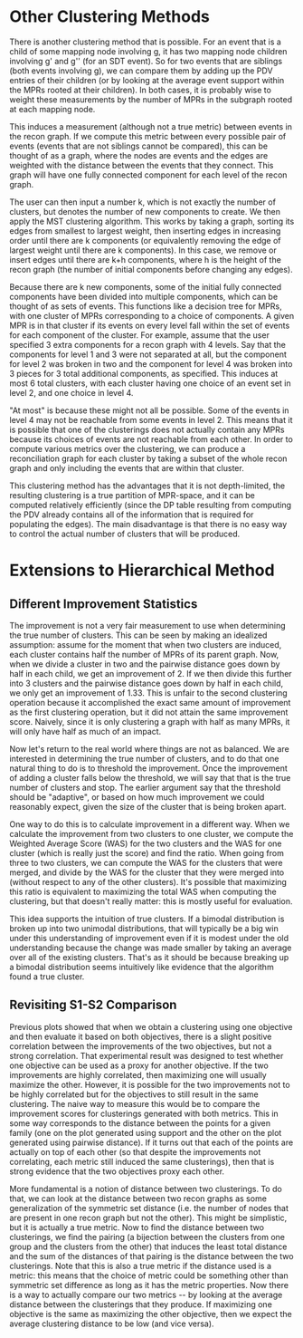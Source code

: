 # Other Clustering Methods
There is another clustering method that is possible. For an event that is a child of some mapping node involving g, it has two mapping node children involving g' and g'' (for an SDT event). So for two events that are siblings (both events involving g), we can compare them by adding up the PDV entries of their children (or by looking at the average event support within the MPRs rooted at their children). In both cases, it is probably wise to weight these measurements by the number of MPRs in the subgraph rooted at each mapping node.

This induces a measurement (although not a true metric) between events in the recon graph. If we compute this metric between every possible pair of events (events that are not siblings cannot be compared), this can be thought of as a graph, where the nodes are events and the edges are weighted with the distance between the events that they connect. This graph will have one fully connected component for each level of the recon graph.

The user can then input a number k, which is not exactly the number of clusters, but denotes the number of new components to create. We then apply the MST clustering algorithm. This works by taking a graph, sorting its edges from smallest to largest weight, then inserting edges in increasing order until there are k components (or equivalently removing the edge of largest weight until there are k components). In this case, we remove or insert edges until there are k+h components, where h is the height of the recon graph (the number of initial components before changing any edges).

Because there are k new components, some of the initial fully connected components have been divided into multiple components, which can be thought of as sets of events. This functions like a decision tree for MPRs, with one cluster of MPRs corresponding to a choice of components. A given MPR is in that cluster if its events on every level fall within the set of events for each component of the cluster. For example, assume that the user specified 3 extra components for a recon graph with 4 levels. Say that the components for level 1 and 3 were not separated at all, but the component for level 2 was broken in two and the component for level 4 was broken into 3 pieces for 3 total additional components, as specified. This induces at most 6 total clusters, with each cluster having one choice of an event set in level 2, and one choice in level 4.

"At most" is because these might not all be possible. Some of the events in level 4 may not be reachable from some events in level 2. This means that it is possible that one of the clusterings does not actually contain any MPRs because its choices of events are not reachable from each other. In order to compute various metrics over the clustering, we can produce a reconciliation graph for each cluster by taking a subset of the whole recon graph and only including the events that are within that cluster.

This clustering method has the advantages that it is not depth-limited, the resulting clustering is a true partition of MPR-space, and it can be computed relatively efficiently (since the DP table resulting from computing the PDV already contains all of the information that is required for populating the edges). The main disadvantage is that there is no easy way to control the actual number of clusters that will be produced.

# Extensions to Hierarchical Method

## Different Improvement Statistics
The improvement is not a very fair measurement to use when determining the true number of clusters. This can be seen by making an idealized assumption: assume for the moment that when two clusters are induced, each cluster contains half the number of MPRs of its parent graph. Now, when we divide a cluster in two and the pairwise distance goes down by half in each child, we get an improvement of 2. If we then divide this further into 3 clusters and the pairwise distance goes down by half in each child, we only get an improvement of 1.33. This is unfair to the second clustering operation because it accomplished the exact same amount of improvement as the first clustering operation, but it did not attain the same improvement score. Naively, since it is only clustering a graph with half as many MPRs, it will only have half as much of an impact.

Now let's return to the real world where things are not as balanced. We are interested in determining the true number of clusters, and to do that one natural thing to do is to threshold the improvement. Once the improvement of adding a cluster falls below the threshold, we will say that that is the true number of clusters and stop. The earlier argument say that the threshold should be "adaptive", or based on how much improvement we could reasonably expect, given the size of the cluster that is being broken apart.

One way to do this is to calculate improvement in a different way. When we calculate the improvement from two clusters to one cluster, we compute the Weighted Average Score (WAS) for the two clusters and the WAS for one cluster (which is really just the score) and find the ratio. When going from three to two clusters, we can compute the WAS for the clusters that were merged, and divide by the WAS for the cluster that they were merged into (without respect to any of the other clusters). It's possible that maximizing this ratio is equivalent to maximizing the total WAS when computing the clustering, but that doesn't really matter: this is mostly useful for evaluation.

This idea supports the intuition of true clusters. If a bimodal distribution is broken up into two unimodal distributions, that will typically be a big win under this understanding of improvement even if it is modest under the old understanding because the change was made smaller by taking an average over all of the existing clusters. That's as it should be because breaking up a bimodal distribution seems intuitively like evidence that the algorithm found a true cluster.

## Revisiting S1-S2 Comparison
Previous plots showed that when we obtain a clustering using one objective and then evaluate it based on both objectives, there is a slight positive correlation between the improvements of the two objectives, but not a strong correlation. That experimental result was designed to test whether one objective can be used as a proxy for another objective. If the two improvements are highly correlated, then maximizing one will usually maximize the other. However, it is possible for the two improvements not to be highly correlated but for the objectives to still result in the same clustering. The naive way to measure this would be to compare the improvement scores for clusterings generated with both metrics. This in some way corresponds to the distance between the points for a given family (one on the plot generated using support and the other on the plot generated using pairwise distance).
If it turns out that each of the points are actually on top of each other (so that despite the improvements not correlating, each metric still induced the same clusterings), then that is strong evidence that the two objectives proxy each other.

More fundamental is a notion of distance between two clusterings. To do that, we can look at the distance between two recon graphs as some generalization of the symmetric set distance (i.e. the number of nodes that are present in one recon graph but not the other). This might be simplistic, but it is actually a true metric. Now to find the distance between two clusterings, we find the pairing (a bijection between the clusters from one group and the clusters from the other) that induces the least total distance and the sum of the distances of that pairing is the distance between the two clusterings. Note that this is also a true metric if the distance used is a metric: this means that the choice of metric could be something other than symmetric set difference as long as it has the metric properties. Now there is a way to actually compare our two metrics -- by looking at the average distance between the clusterings that they produce. If maximizing one objective is the same as maximizing the other objective, then we expect the average clustering distance to be low (and vice versa).

